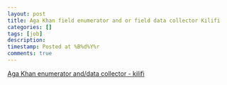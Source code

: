 ```yaml
---
layout: post
title: Aga Khan field enumerator and or field data collector Kilifi
categories: []
tags: [job]
description:
timestamp: Posted at %B%d%Y%r
comments: true
---
```


[Aga Khan enumerator and/data collector - kilifi](http://tg-x.noyes.in/gsave/21346/BQADBAADggUAAoMh0FOhSVqgFE7xOgI/FIELD_ENUMERATOR__AND_OR_FIELD_DATA_COLLECTOR_KILIFI.pdf?md5=i70OdoA414PcSpHmyNR_wA&expires=1543179042)
